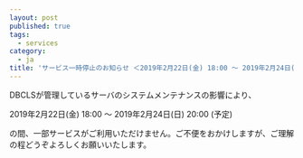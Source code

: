 ```yaml
---
layout: post
published: true
tags:
  - services
category:
  - ja
title: 'サービス一時停止のお知らせ ＜2019年2月22日(金) 18:00 〜 2019年2月24日(日) 20:00＞'
---
```

DBCLSが管理しているサーバのシステムメンテナンスの影響により、

2019年2月22日(金) 18:00 〜 2019年2月24日(日) 20:00 (予定)  

の間、一部サービスがご利用いただけません。ご不便をおかけしますが、ご理解の程どうぞよろしくお願いいたします。
